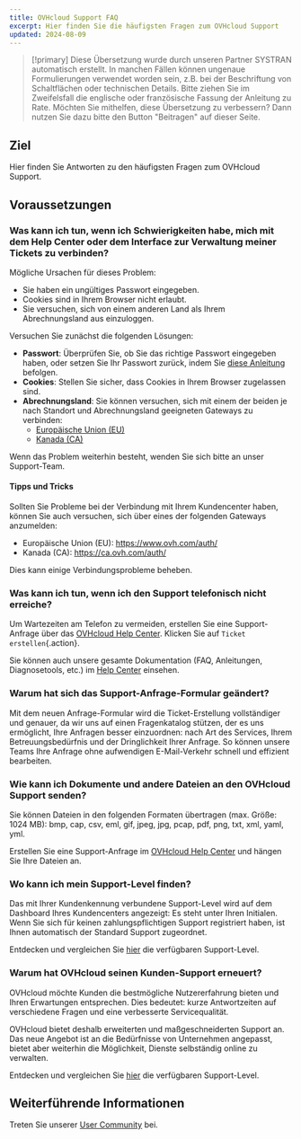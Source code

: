 ```yaml
---
title: OVHcloud Support FAQ
excerpt: Hier finden Sie die häufigsten Fragen zum OVHcloud Support
updated: 2024-08-09
---
```


> [!primary]
> Diese Übersetzung wurde durch unseren Partner SYSTRAN automatisch erstellt. In manchen Fällen können ungenaue Formulierungen verwendet worden sein, z.B. bei der Beschriftung von Schaltflächen oder technischen Details. Bitte ziehen Sie im Zweifelsfall die englische oder französische Fassung der Anleitung zu Rate. Möchten Sie mithelfen, diese Übersetzung zu verbessern? Dann nutzen Sie dazu bitte den Button "Beitragen" auf dieser Seite.
>

## Ziel

Hier finden Sie Antworten zu den häufigsten Fragen zum OVHcloud Support.

<a name="sso"></a>

## Voraussetzungen

### Was kann ich tun, wenn ich Schwierigkeiten habe, mich mit dem Help Center oder dem Interface zur Verwaltung meiner Tickets zu verbinden?

Mögliche Ursachen für dieses Problem:

- Sie haben ein ungültiges Passwort eingegeben.
- Cookies sind in Ihrem Browser nicht erlaubt.
- Sie versuchen, sich von einem anderen Land als Ihrem Abrechnungsland aus einzuloggen.

Versuchen Sie zunächst die folgenden Lösungen:

- **Passwort**: Überprüfen Sie, ob Sie das richtige Passwort eingegeben haben, oder setzen Sie Ihr Passwort zurück, indem Sie [diese Anleitung](/pages/account_and_service_management/account_information/manage-ovh-password#lost-password) befolgen.
- **Cookies**: Stellen Sie sicher, dass Cookies in Ihrem Browser zugelassen sind.
- **Abrechnungsland**: Sie können versuchen, sich mit einem der beiden je nach Standort und Abrechnungsland geeigneten Gateways zu verbinden:
    - [Europäische Union (EU)](https://help.ovhcloud.com/login_with_sso.do?glide_sso_id=5e9c81e66886e8901e111f908472f1e2)
    - [Kanada (CA)](http://help.ovhcloud.com/login_with_sso.do?glide_sso_id=e6292c24e02bb050476bf14567ec5ef1)

Wenn das Problem weiterhin besteht, wenden Sie sich bitte an unser Support-Team.

#### Tipps und Tricks

Sollten Sie Probleme bei der Verbindung mit Ihrem Kundencenter haben, können Sie auch versuchen, sich über eines der folgenden Gateways anzumelden:

- Europäische Union (EU): <https://www.ovh.com/auth/>
- Kanada (CA): <https://ca.ovh.com/auth/>

Dies kann einige Verbindungsprobleme beheben.

### Was kann ich tun, wenn ich den Support telefonisch nicht erreiche?

Um Wartezeiten am Telefon zu vermeiden, erstellen Sie eine Support-Anfrage über das [OVHcloud Help Center](https://help.ovhcloud.com/csm?id=csm_get_help). Klicken Sie auf `Ticket erstellen`{.action}.

Sie können auch unsere gesamte Dokumentation (FAQ, Anleitungen, Diagnosetools, etc.) im [Help Center](https://help.ovhcloud.com/csm/de-documentation?id=kb_home) einsehen.

### Warum hat sich das Support-Anfrage-Formular geändert?

Mit dem neuen Anfrage-Formular wird die Ticket-Erstellung vollständiger und genauer, da wir uns auf einen Fragenkatalog stützen, der es uns ermöglicht, Ihre Anfragen besser einzuordnen: nach Art des Services, Ihrem Betreuungsbedürfnis und der Dringlichkeit Ihrer Anfrage. So können unsere Teams Ihre Anfrage ohne aufwendigen E-Mail-Verkehr schnell und effizient bearbeiten.

### Wie kann ich Dokumente und andere Dateien an den OVHcloud Support senden?

Sie können Dateien in den folgenden Formaten übertragen (max. Größe: 1024 MB): bmp, cap, csv, eml, gif, jpeg, jpg, pcap, pdf, png, txt, xml, yaml, yml.

Erstellen Sie eine Support-Anfrage im [OVHcloud Help Center](https://help.ovhcloud.com/csm?id=csm_get_help) und hängen Sie Ihre Dateien an.

### Wo kann ich mein Support-Level finden?

Das mit Ihrer Kundenkennung verbundene Support-Level wird auf dem Dashboard Ihres Kundencenters angezeigt: Es steht unter Ihren Initialen. Wenn Sie sich für keinen zahlungspflichtigen Support registriert haben, ist Ihnen automatisch der Standard Support zugeordnet.

Entdecken und vergleichen Sie [hier](/links/support) die verfügbaren Support-Level.

### Warum hat OVHcloud seinen Kunden-Support erneuert?

OVHcloud möchte Kunden die bestmögliche Nutzererfahrung bieten und Ihren Erwartungen entsprechen. Dies bedeutet: kurze Antwortzeiten auf verschiedene Fragen und eine verbesserte Servicequalität.

OVHcloud bietet deshalb erweiterten und maßgeschneiderten Support an. Das neue Angebot ist an die Bedürfnisse von Unternehmen angepasst, bietet aber weiterhin die Möglichkeit, Dienste selbständig online zu verwalten.

Entdecken und vergleichen Sie [hier](/links/support) die verfügbaren Support-Level.

## Weiterführende Informationen

Treten Sie unserer [User Community](/links/community) bei.